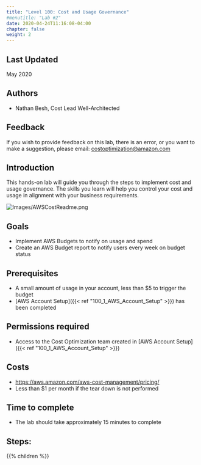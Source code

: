 ```yaml
---
title: "Level 100: Cost and Usage Governance"
#menutitle: "Lab #2"
date: 2020-04-24T11:16:08-04:00
chapter: false
weight: 2
---
```

## Last Updated
May 2020

## Authors
- Nathan Besh, Cost Lead Well-Architected


## Feedback
If you wish to provide feedback on this lab, there is an error, or you want to make a suggestion, please email: costoptimization@amazon.com


## Introduction
 This hands-on lab will guide you through the steps to implement cost and usage governance. The skills you learn will help you control your cost and usage in alignment with your business requirements.

![Images/AWSCostReadme.png](/Cost/100_2_Cost_and_Usage_Governance/Images/AWSCostReadme.png)

## Goals
- Implement AWS Budgets to notify on usage and spend
- Create an AWS Budget report to notify users every week on budget status

## Prerequisites
- A small amount of usage in your account, less than $5 to trigger the budget
- [AWS Account Setup]({{< ref "100_1_AWS_Account_Setup" >}}) has been completed


## Permissions required
- Access to the Cost Optimization team created in [AWS Account Setup]({{< ref "100_1_AWS_Account_Setup" >}})

## Costs
- https://aws.amazon.com/aws-cost-management/pricing/
- Less than $1 per month if the tear down is not performed

## Time to complete
- The lab should take approximately 15 minutes to complete

## Steps:
{{% children  %}}

